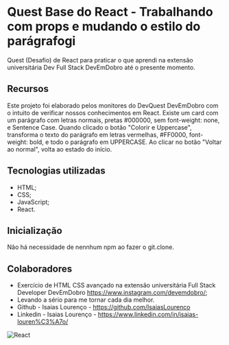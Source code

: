 # Quest Base do React - Trabalhando com props e mudando o estilo do parágrafogi

Quest (Desafio) de React para praticar o que aprendi na extensão universitária Dev Full Stack DevEmDobro até o presente momento.

## Recursos

Este projeto foi elaborado pelos monitores do DevQuest DevEmDobro com o intuito de verificar nossos conhecimentos em React. Existe um card com um parágrafo com letras normais, pretas #000000, sem font-weight: none, e Sentence Case. Quando clicado o botão "Colorir e Uppercase", transforma o texto do parágrafo em letras vermelhas, #FF0000, font-weight: bold, e todo o parágrafo em UPPERCASE. Ao clicar no botão "Voltar ao normal", volta ao estado do início.

## Tecnologias utilizadas

- HTML;
- CSS; 
- JavaScript;
- React.

## Inicialização

Não há necessidade de nennhum npm ao fazer o git.clone.

## Colaboradores

- Exercício de HTML CSS avançado na extensão universitária Full Stack Developer DevEmDobro https://www.instagram.com/devemdobro/;
- Levando a sério para me tornar cada dia melhor.<br> 
- Github - Isaias Lourenço - https://github.com/IsaiasLourenco<br>
- Linkedin - Isaias Lourenço - https://www.linkedin.com/in/isaias-louren%C3%A7o/

<img src="./src/components/imagens/reactParagraph.gif" alt="React">
